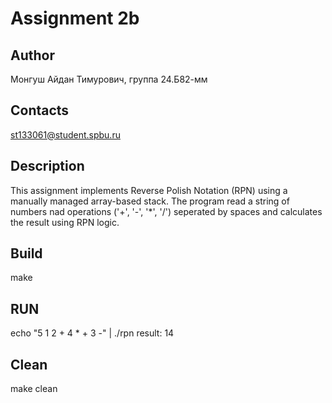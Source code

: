 # Assignment 2b

## Author
Монгуш Айдан Тимурович, группа 24.Б82-мм

## Contacts
st133061@student.spbu.ru

## Description
This assignment implements Reverse Polish Notation (RPN) using a manually managed array-based stack.
The program read a string of numbers nad operations ('+', '-', '*', '/') seperated by spaces and calculates the result using RPN logic.

## Build
make

## RUN
echo "5 1 2 + 4 * + 3 -" | ./rpn
result: 14

## Clean
make clean
